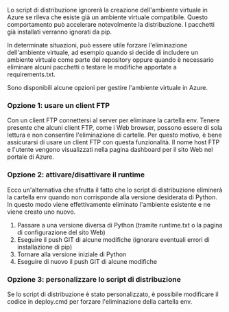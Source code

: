 ﻿Lo script di distribuzione ignorerà la creazione dell'ambiente virtuale in Azure se rileva che esiste già un ambiente virtuale compatibile.  Questo comportamento può accelerare notevolmente la distribuzione.  I pacchetti già installati verranno ignorati da pip.

In determinate situazioni, può essere utile forzare l'eliminazione dell'ambiente virtuale,  ad esempio quando si decide di includere un ambiente virtuale come parte del repository  oppure quando è necessario eliminare alcuni pacchetti o testare le modifiche apportate a requirements.txt.

Sono disponibili alcune opzioni per gestire l'ambiente virtuale in Azure.

### Opzione 1: usare un client FTP

Con un client FTP connettersi al server per eliminare la cartella env.  Tenere presente che alcuni client FTP, come i Web browser, possono essere di sola lettura e non consentire l'eliminazione di cartelle. Per questo motivo, è bene assicurarsi di usare un client FTP con questa funzionalità.  Il nome host FTP e l'utente vengono visualizzati nella pagina dashboard per il sito Web nel portale di Azure.

### Opzione 2: attivare/disattivare il runtime

Ecco un'alternativa che sfrutta il fatto che lo script di distribuzione eliminerà la cartella env quando non corrisponde alla versione desiderata di Python.  In questo modo viene effettivamente eliminato l'ambiente esistente e ne viene creato uno nuovo.

1. Passare a una versione diversa di Python (tramite runtime.txt o la pagina di configurazione del sito Web)
1. Eseguire il push GIT di alcune modifiche (ignorare eventuali errori di installazione di pip)
1. Tornare alla versione iniziale di Python
1. Eseguire di nuovo il push GIT di alcune modifiche

### Opzione 3: personalizzare lo script di distribuzione

Se lo script di distribuzione è stato personalizzato, è possibile modificare il codice in deploy.cmd per forzare l'eliminazione della cartella env.
<!--HONumber=52-->
